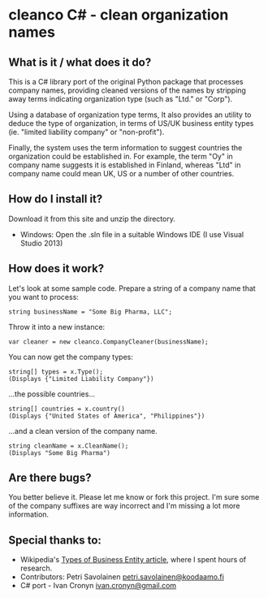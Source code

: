 # cleanco C# - clean organization names

## What is it / what does it do?

This is a C# library port of the original Python package that processes company names, providing cleaned versions of the
names by stripping away terms indicating organization type (such as "Ltd." or "Corp").

Using a database of organization type terms, It also provides an utility to deduce the
type of organization, in terms of US/UK business entity types (ie. "limited liability
company" or "non-profit").

Finally, the system uses the term information to suggest countries the organization could
be established in. For example, the term "Oy" in company name suggests it is established
in Finland, whereas "Ltd" in company name could mean UK, US or a number of other
countries.

## How do I install it?
Download it from this site and unzip the directory.

* Windows: Open the .sln file in a suitable Windows IDE (I use Visual Studio 2013)

## How does it work?
Let's look at some sample code.
Prepare a string of a company name that you want to process:

    string businessName = "Some Big Pharma, LLC";

Throw it into a new instance:

    var cleaner = new cleanco.CompanyCleaner(businessName);

You can now get the company types:

    string[] types = x.Type();
    (Displays {"Limited Liability Company"})

...the possible countries...

    string[] countries = x.country()
    (Displays {"United States of America", "Philippines"})

...and a clean version of the company name.

    string cleanName = x.CleanName();
    (Displays "Some Big Pharma")

## Are there bugs?
You better believe it.  Please let me know or fork this project.  I'm sure some of the company suffixes are way incorrect and I'm missing a lot more information.

## Special thanks to:

- Wikipedia's [Types of Business Entity article](http://en.wikipedia.org/wiki/Types_of_business_entity), where I spent hours of research.
- Contributors: Petri Savolainen <petri.savolainen@koodaamo.fi>
- C# port - Ivan Cronyn <ivan.cronyn@gmail.com>
